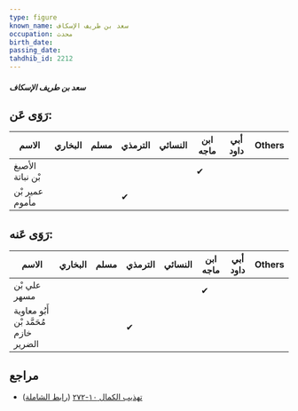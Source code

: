 ```yaml
---
type: figure
known_name: سعد بن طريف الإسكاف
occupation: محدث
birth_date:
passing_date:
tahdhib_id: 2212
---
```

##### سعد بن طريف الإسكاف

## رَوَى عَن:
| الاسم            | البخاري | مسلم | الترمذي | النسائي | ابن ماجه | أبي داود | Others |
| ---------------- | ------- | ---- | ------- | ------- | -------- | -------- | ------ |
| الأصبغ بْن نباتة |         |      |         |         | ✔        |          |        |
| عمير بْن مأموم   |         |      | ✔       |         |          |          |        |
## رَوَى عَنه:
| الاسم                                 | البخاري | مسلم | الترمذي | النسائي | ابن ماجه | أبي داود | Others |
| ------------------------------------- | ------- | ---- | ------- | ------- | -------- | -------- | ------ |
| علي بْن مسهر                          |         |      |         |         | ✔        |          |        |
| أَبُو معاوية مُحَمَّد بْن خازم الضرير |         |      | ✔       |         |          |          |        |
## مراجع
- [تهذيب الكمال ١٠-٢٧٢](obsidian://open?vault=Tahdhib-al-Kamal&file=Figures/٢٢١٢-سعد%20بن%20طريف%20الإسكاف) ([رابط الشاملة](https://shamela.ws/book/3722/5044))